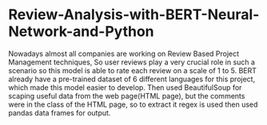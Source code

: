 # Review-Analysis-with-BERT-Neural-Network-and-Python
Nowadays almost all companies are working on Review Based Project Management techniques, So user reviews play a very crucial role in such a scenario so this model is able to rate each review on a scale of 1 to 5.  BERT already have a pre-trained dataset of 6 different languages for this project, which made this model easier to develop. Then used BeautifulSoup for scaping useful data from the web page(HTML page), but the comments were in the class of the HTML page, so to extract it regex is used then used pandas data frames for output.
